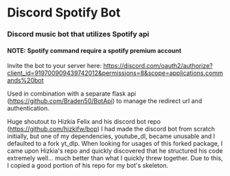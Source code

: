 
# Discord Spotify Bot

### Discord music bot that utilizes Spotify api

#### NOTE: Spotify command require a spotify premium account

Invite the bot to your server here: https://discord.com/oauth2/authorize?client_id=919700909439742012&permissions=8&scope=applications.commands%20bot


Used in combination with a separate flask api (https://github.com/Braden50/BotApi) to manage the redirect url and authentication. 


Huge shoutout to Hizkia Felix and his discord bot repo (https://github.com/hizkifw/bop)
I had made the discord bot from scratch initially, but one of my dependencies, youtube_dl, became unusable and I defaulted to a fork yt_dlp.
When looking for usages of this forked package, I came upon Hizkia's repo and quickly discovered that he structured his code extremely well... much better than what I quickly threw together. Due to this, I copied a good portion of his repo for my bot's skeleton. 

